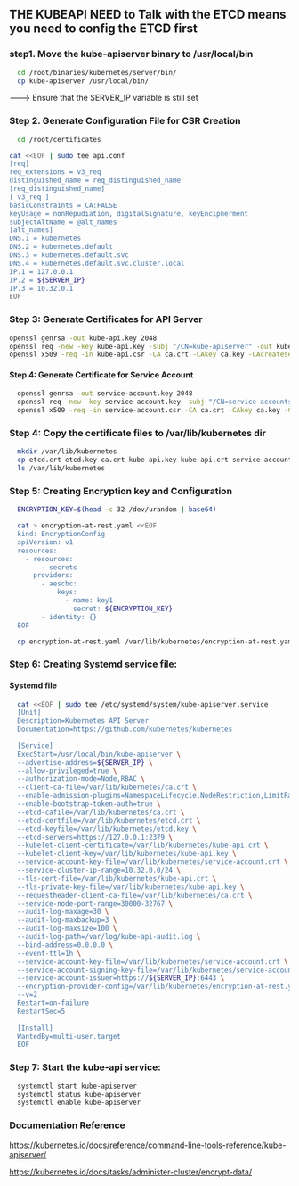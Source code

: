## THE KUBEAPI NEED to Talk with the ETCD means you need to config the ETCD first

### step1. Move the kube-apiserver binary to /usr/local/bin

```sh
  cd /root/binaries/kubernetes/server/bin/
  cp kube-apiserver /usr/local/bin/
```

---> Ensure that the SERVER_IP variable is still set

### Step 2. Generate Configuration File for CSR Creation

```sh
  cd /root/certificates
  ```
  ```sh
  cat <<EOF | sudo tee api.conf
  [req]
  req_extensions = v3_req
  distinguished_name = req_distinguished_name
  [req_distinguished_name]
  [ v3_req ]
  basicConstraints = CA:FALSE
  keyUsage = nonRepudiation, digitalSignature, keyEncipherment
  subjectAltName = @alt_names
  [alt_names]
  DNS.1 = kubernetes
  DNS.2 = kubernetes.default
  DNS.3 = kubernetes.default.svc
  DNS.4 = kubernetes.default.svc.cluster.local
  IP.1 = 127.0.0.1
  IP.2 = ${SERVER_IP}
  IP.3 = 10.32.0.1
  EOF
```

### Step 3: Generate Certificates for API Server

  ```sh
  openssl genrsa -out kube-api.key 2048
  openssl req -new -key kube-api.key -subj "/CN=kube-apiserver" -out kube-api.csr -config api.conf
  openssl x509 -req -in kube-api.csr -CA ca.crt -CAkey ca.key -CAcreateserial  -out kube-api.crt -extensions v3_req -extfile api.conf -days 1000
```

#### Step 4: Generate Certificate for Service Account

```sh
  openssl genrsa -out service-account.key 2048
  openssl req -new -key service-account.key -subj "/CN=service-accounts" -out service-account.csr
  openssl x509 -req -in service-account.csr -CA ca.crt -CAkey ca.key -CAcreateserial  -out service-account.crt -days 100
```

### Step 4: Copy the certificate files to /var/lib/kubernetes dir

```sh
  mkdir /var/lib/kubernetes
  cp etcd.crt etcd.key ca.crt kube-api.key kube-api.crt service-account.crt service-account.key /var/lib/kubernetes
  ls /var/lib/kubernetes
```

### Step 5: Creating Encryption key and Configuration

```sh
  ENCRYPTION_KEY=$(head -c 32 /dev/urandom | base64)
```
```sh
  cat > encryption-at-rest.yaml <<EOF
  kind: EncryptionConfig
  apiVersion: v1
  resources:
    - resources:
        - secrets
      providers:
        - aescbc:
            keys:
              - name: key1
                secret: ${ENCRYPTION_KEY}
        - identity: {}
  EOF
```

```sh
  cp encryption-at-rest.yaml /var/lib/kubernetes/encryption-at-rest.yaml
```

### Step 6: Creating Systemd service file:

#### Systemd file

```sh
  cat <<EOF | sudo tee /etc/systemd/system/kube-apiserver.service
  [Unit]
  Description=Kubernetes API Server
  Documentation=https://github.com/kubernetes/kubernetes
  
  [Service]
  ExecStart=/usr/local/bin/kube-apiserver \
  --advertise-address=${SERVER_IP} \
  --allow-privileged=true \
  --authorization-mode=Node,RBAC \
  --client-ca-file=/var/lib/kubernetes/ca.crt \
  --enable-admission-plugins=NamespaceLifecycle,NodeRestriction,LimitRanger,ServiceAccount,DefaultStorageClass,ResourceQuota \
  --enable-bootstrap-token-auth=true \
  --etcd-cafile=/var/lib/kubernetes/ca.crt \
  --etcd-certfile=/var/lib/kubernetes/etcd.crt \
  --etcd-keyfile=/var/lib/kubernetes/etcd.key \
  --etcd-servers=https://127.0.0.1:2379 \
  --kubelet-client-certificate=/var/lib/kubernetes/kube-api.crt \
  --kubelet-client-key=/var/lib/kubernetes/kube-api.key \
  --service-account-key-file=/var/lib/kubernetes/service-account.crt \
  --service-cluster-ip-range=10.32.0.0/24 \
  --tls-cert-file=/var/lib/kubernetes/kube-api.crt \
  --tls-private-key-file=/var/lib/kubernetes/kube-api.key \
  --requestheader-client-ca-file=/var/lib/kubernetes/ca.crt \
  --service-node-port-range=30000-32767 \
  --audit-log-maxage=30 \
  --audit-log-maxbackup=3 \
  --audit-log-maxsize=100 \
  --audit-log-path=/var/log/kube-api-audit.log \
  --bind-address=0.0.0.0 \
  --event-ttl=1h \
  --service-account-key-file=/var/lib/kubernetes/service-account.crt \
  --service-account-signing-key-file=/var/lib/kubernetes/service-account.key \
  --service-account-issuer=https://${SERVER_IP}:6443 \
  --encryption-provider-config=/var/lib/kubernetes/encryption-at-rest.yaml \
  --v=2
  Restart=on-failure
  RestartSec=5
  
  [Install]
  WantedBy=multi-user.target
  EOF
```

### Step 7: Start the kube-api service:

```sh
  systemctl start kube-apiserver
  systemctl status kube-apiserver
  systemctl enable kube-apiserver
```

### Documentation Reference
https://kubernetes.io/docs/reference/command-line-tools-reference/kube-apiserver/

https://kubernetes.io/docs/tasks/administer-cluster/encrypt-data/
